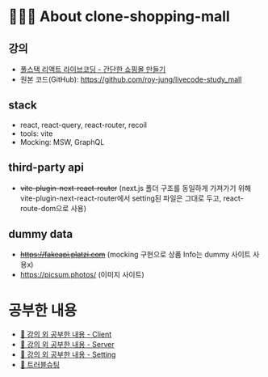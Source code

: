 # 🧑🏻‍🏫 About clone-shopping-mall

## 강의

- [풀스택 리액트 라이브코딩 - 간단한 쇼핑몰 만들기](https://inf.run/ofEz)
- 원본 코드(GitHub): https://github.com/roy-jung/livecode-study_mall

## stack

- react, react-query, react-router, recoil
- tools: vite
- Mocking: MSW, GraphQL

## third-party api

- ~~vite-plugin-next-react-router~~ (next.js 폴더 구조를 동일하게 가져가기 위해 vite-plugin-next-react-router에서 setting된 파일은 그대로 두고, react-route-dom으로 사용)

## dummy data

- ~~https://fakeapi.platzi.com~~ (mocking 구현으로 상품 Info는 dummy 사이트 사용x)
- https://picsum.photos/ (이미지 사이트)

# 공부한 내용

- [📙 강의 외 공부한 내용 - Client](/LEARN_CLIENT.md)
- [📗 강의 외 공부한 내용 - Server](/LEARN_SERVER.md)
- [📘 강의 외 공부한 내용 - Setting](/LEARN_SETTING.md)
- [🧨 트러블슈팅](/TROUBLESHOOTING.md)
